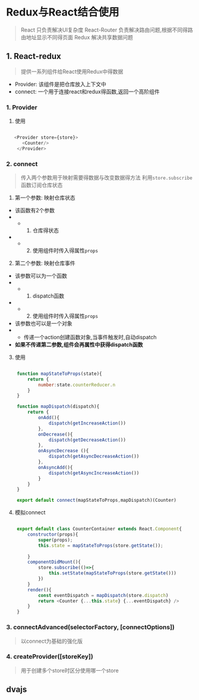 # Redux与React结合使用

> React 只负责解决UI复杂度
> React-Router 负责解决路由问题,根据不同得路由地址显示不同得页面
> Redux 解决共享数据问题

## 1. React-redux

> 提供一系列组件给React使用Redux中得数据

- Provider: 该组件是把仓库放入上下文中
- connect: 一个用于连接react和redux得函数,返回一个高阶组件

### 1. Provider

1. 使用

```js

   <Provider store={store}>
      <Counter/>
    </Provider>

```

### 2. connect

> 传入两个参数用于映射需要得数据与改变数据得方法
> 利用`store.subscribe`函数订阅仓库状态

1. 第一个参数: 映射仓库状态

- 该函数有2个参数
- - 1. 仓库得状态
- - 2. 使用组件时传入得属性`props`

2. 第二个参数: 映射仓库事件

- 该参数可以为一个函数
- - 1. dispatch函数
- - 2. 使用组件时传入得属性`props`
- 该参数也可以是一个对象
- - 传递一个action创建函数对象,当事件触发时,自动dispatch
- **如果不传递第二参数,组件会再属性中获得dispatch函数**

3. 使用

```js

    function mapStateToProps(state){
        return {
            number:state.counterReducer.n
        }
    }

    function mapDispatch(dispatch){
        return {
            onAdd(){
                dispatch(getIncreaseAction())
            },
            onDecrease(){
                dispatch(getDecreaseAction())
            },
            onAsyncDecrease (){
                dispatch(getAsyncDecreaseAction())
            },
            onAsyncAdd(){
                dispatch(getAsyncIncreaseAction())
            }
        }
    }

    export default connect(mapStateToProps,mapDispatch)(Counter)

```

4. 模拟connect

```js

    export default class CounterContainer extends React.Component{
        constructor(props){
            super(props);
            this.state = mapStateToProps(store.getState());
        
        }
        componentDidMount(){
            store.subscribe(()=>{
                this.setState(mapStateToProps(store.getState()))
            })
        }
        render(){
            const eventDispatch = mapDispatch(store.dispatch)
            return <Counter {...this.state} {...eventDispatch} />
        }
    }

```

### 3. connectAdvanced(selectorFactory, [connectOptions])

> 以connect为基础的强化版

### 4. createProvider([storeKey])

> 用于创建多个store时区分使用哪一个store



## dvajs
